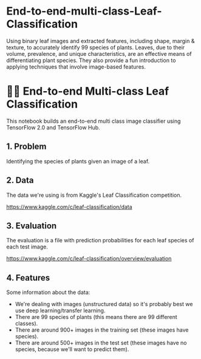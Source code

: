 # End-to-end-multi-class-Leaf-Classification
Using binary leaf images and extracted features, including shape, margin &amp; texture, to accurately identify 99 species of plants. Leaves, due to their volume, prevalence, and unique characteristics, are an effective means of differentiating plant species. They also provide a fun introduction to applying techniques that involve image-based features.

#  🍂🍁 End-to-end Multi-class Leaf Classification
This notebook builds an end-to-end multi class image classifier using TensorFlow 2.0 and TensorFlow Hub.

## 1. Problem

Identifying the species of plants given an image of a leaf. 


## 2. Data

The data we're using is from Kaggle's Leaf Classification competition.

https://www.kaggle.com/c/leaf-classification/data

## 3. Evaluation

The evaluation is a file with prediction probabilities for each leaf species of each test image.

https://www.kaggle.com/c/leaf-classification/overview/evaluation

## 4. Features

Some information about the data:
* We're dealing with images (unstructured data) so it's probably best we use deep learning/transfer learning.
* There are 99 species of plants (this means there are 99 different classes).
* There are around 900+ images in the training set (these images have species).
* There are around 500+ images in the test set (these images have no species, because we'll want to predict them).

